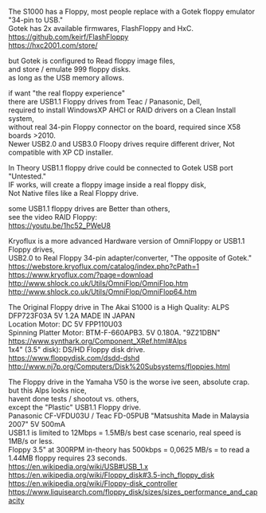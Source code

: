 The S1000 has a Floppy, most people replace with a Gotek floppy emulator "34-pin to USB."  </br>
Gotek has 2x available firmwares, FlashFloppy and HxC.  </br>
https://github.com/keirf/FlashFloppy </br>
https://hxc2001.com/store/ </br>

but Gotek is configured to Read floppy image files, </br>
and store / emulate 999 floppy disks. </br>
as long as the USB memory allows. </br>

if want "the real floppy experience" </br>
there are USB1.1 Floppy drives from Teac / Panasonic, Dell, </br>
required to install WindowsXP AHCI or RAID drivers on a Clean Install system, </br>
without real 34-pin Floppy connector on the board, 
required since X58 boards >2010. </br>
Newer USB2.0 and USB3.0 Floopy drives require different driver, Not compatible with XP CD installer. </br>

In Theory USB1.1 floppy drive could be connected to Gotek USB port "Untested." </br> 
IF works, will create a floppy image inside a real floppy disk, </br>
Not Native files like a Real Floppy drive. </br>

some USB1.1 floppy drives are Better than others, </br>
see the video RAID Floppy: </br>
https://youtu.be/1hc52_PWeU8 </br>

Kryoflux is a more advanced Hardware version of OmniFloppy or USB1.1 Floppy drives, </br>
USB2.0 to Real Floppy 34-pin adapter/converter, "The opposite of Gotek." </br>
https://webstore.kryoflux.com/catalog/index.php?cPath=1 </br>
https://www.kryoflux.com/?page=download </br>
http://www.shlock.co.uk/Utils/OmniFlop/OmniFlop.htm </br>
http://www.shlock.co.uk/Utils/OmniFlop/OmniFlop64.htm </br>

The Original Floppy drive in The Akai S1000 is a High Quality:
ALPS DFP723F03A 5V 1.2A MADE IN JAPAN </br>
Location Motor: DC 5V FPP110U03 </br>
Spinning Platter Motor: BTM-F-660APB3. 5V  0.180A. "9Z21DBN" </br>
https://www.synthark.org/Component_XRef.html#Alps </br>
1x4" (3.5" disk): DS/HD Floppy disk drive. </br>
https://www.floppydisk.com/dsdd-dshd </br>
http://www.nj7p.org/Computers/Disk%20Subsystems/floppies.html </br>

The Floppy drive in the Yamaha V50 is the worse ive seen, absolute crap. </br>
but this Alps looks nice, </br>
havent done tests / shootout vs. others, </br>
except the "Plastic" USB1.1 Floppy drive. </br>
Panasonic CF-VFDU03U / Teac FD-05PUB "Matsushita Made in Malaysia 2007" 5V 500mA </br>
USB1.1 is limited to 12Mbps = 1.5MB/s best case scenario, real speed is 1MB/s or less. </br>
Floppy 3.5" at 300RPM in-theory has 500kbps = 0,0625 MB/s = to read a 1.44MB floppy requires 23 seconds.</br>
https://en.wikipedia.org/wiki/USB#USB_1.x </br>
https://en.wikipedia.org/wiki/Floppy_disk#3.5-inch_floppy_disk </br>
https://en.wikipedia.org/wiki/Floppy-disk_controller </br>
https://www.liquisearch.com/floppy_disk/sizes/sizes_performance_and_capacity </br>

